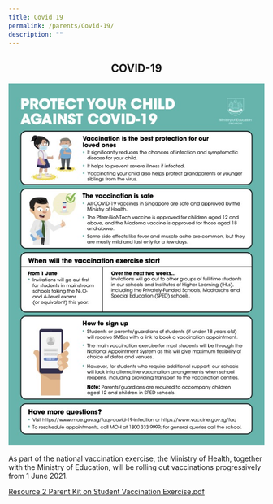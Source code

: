 ```yaml
---
title: Covid 19
permalink: /parents/Covid-19/
description: ""
---
```

## <center> COVID-19 </center>


![](/images/Resource%203%20One%20page%20Infographic%20on%20Student%20Vaccination%20Exercise.jpeg)

As part of the national vaccination exercise, the Ministry of Health, together with the Ministry of Education, will be rolling out vaccinations progressively from 1 June 2021.

[Resource 2 Parent Kit on Student Vaccination Exercise.pdf](/files/Resource%202%20Parent%20Kit%20on%20Student%20Vaccination%20Exercise.pdf)

